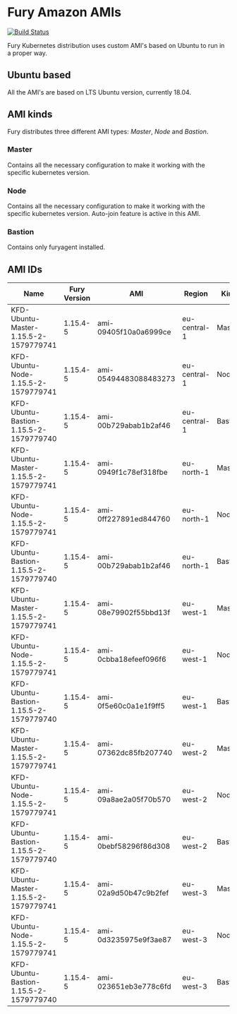 # Fury Amazon AMIs

[![Build Status](http://ci.sighup.io/api/badges/sighupio/fury-kubernetes-aws/status.svg)](http://ci.sighup.io/sighupio/fury-kubernetes-aws)

Fury Kubernetes distribution uses custom AMI's based on Ubuntu to run in a proper way.

## Ubuntu based

All the AMI's are based on LTS Ubuntu version, currently 18.04.

## AMI kinds

Fury distributes three different AMI types: *Master*, *Node* and *Bastion*.

### Master

Contains all the necessary configuration to make it working with the specific kubernetes version.

### Node

Contains all the necessary configuration to make it working with the specific kubernetes version. Auto-join feature is active in this AMI.

### Bastion

Contains only furyagent installed.

## AMI IDs

| Name                                      | Fury Version | AMI                   | Region       | Kind    |
|-------------------------------------------|--------------|-----------------------|--------------|---------|
| KFD-Ubuntu-Master-1.15.5-2-1579779741     | 1.15.4-5     | ami-09405f10a0a6999ce | eu-central-1 | Master  |
| KFD-Ubuntu-Node-1.15.5-2-1579779741       | 1.15.4-5     | ami-05494483088483273 | eu-central-1 | Node    |
| KFD-Ubuntu-Bastion-1.15.5-2-1579779740    | 1.15.4-5     | ami-00b729abab1b2af46 | eu-central-1 | Bastion |
| KFD-Ubuntu-Master-1.15.5-2-1579779741     | 1.15.4-5     | ami-0949f1c78ef318fbe | eu-north-1   | Master  |
| KFD-Ubuntu-Node-1.15.5-2-1579779741       | 1.15.4-5     | ami-0ff227891ed844760 | eu-north-1   | Node    |
| KFD-Ubuntu-Bastion-1.15.5-2-1579779740    | 1.15.4-5     | ami-00b729abab1b2af46 | eu-north-1   | Bastion |
| KFD-Ubuntu-Master-1.15.5-2-1579779741     | 1.15.4-5     | ami-08e79902f55bbd13f | eu-west-1    | Master  |
| KFD-Ubuntu-Node-1.15.5-2-1579779741       | 1.15.4-5     | ami-0cbba18efeef096f6 | eu-west-1    | Node    |
| KFD-Ubuntu-Bastion-1.15.5-2-1579779740    | 1.15.4-5     | ami-0f5e60c0a1e1f9ff5 | eu-west-1    | Bastion |
| KFD-Ubuntu-Master-1.15.5-2-1579779741     | 1.15.4-5     | ami-07362dc85fb207740 | eu-west-2    | Master  |
| KFD-Ubuntu-Node-1.15.5-2-1579779741       | 1.15.4-5     | ami-09a8ae2a05f70b570 | eu-west-2    | Node    |
| KFD-Ubuntu-Bastion-1.15.5-2-1579779740    | 1.15.4-5     | ami-0bebf58296f86d308 | eu-west-2    | Bastion |
| KFD-Ubuntu-Master-1.15.5-2-1579779741     | 1.15.4-5     | ami-02a9d50b47c9b2fef | eu-west-3    | Master  |
| KFD-Ubuntu-Node-1.15.5-2-1579779741       | 1.15.4-5     | ami-0d3235975e9f3ae87 | eu-west-3    | Node    |
| KFD-Ubuntu-Bastion-1.15.5-2-1579779740    | 1.15.4-5     | ami-023651eb3e778c6fd | eu-west-3    | Bastion |
